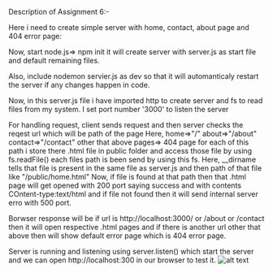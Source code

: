 Description of Assignment 6:-

Here i need to create simple server with home, contact, about page and 404 error page:

Now,
start node.js=> npm init
it will create server with server.js as start file and default remaining files. 

Also, include nodemon servier.js as dev so that it will automanticaly restart the server if any changes happen in code. 

Now, in this server.js file i have imported http to create server and fs to read files from my system. 
I set port number '3000' to listen the server

For handling request, 
client sends request and then server checks the reqest url which will be path of the page
Here, 
	home=>"/"
	about=>"/about"
	contact=>"/contact"
	other that above pages=> 404 page
for each of this path i store there .html file in public folder and access those file by using fs.readFile()
each files path is been send by using this fs. Here, __dirname tells that file is present in the same file as server.js and then path of that file like "/public/home.html"
Now, if file is found at that path then that .html page will get opened with 200 port saying success and with contents COntent-type:text/html and if file not found then it will send internal server erro with 500 port.

Borwser response will be if url is http://localhost:3000/ or /about or /contact then it will open respective .html pages and if there is another url other that above then will show default error page which is 404 error page.

Server is running and listening using server.listen() which start the server and we can open http://localhost:300 in our browser to test it. 
![alt text](image.png)